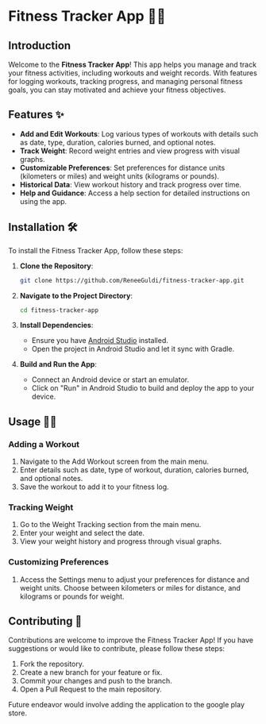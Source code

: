 # Fitness Tracker App 📱💪

## Introduction

Welcome to the **Fitness Tracker App**! This app helps you manage and track your fitness activities, including workouts and weight records. With features for logging workouts, tracking progress, and managing personal fitness goals, you can stay motivated and achieve your fitness objectives.

## Features ✨

- **Add and Edit Workouts**: Log various types of workouts with details such as date, type, duration, calories burned, and optional notes.
- **Track Weight**: Record weight entries and view progress with visual graphs.
- **Customizable Preferences**: Set preferences for distance units (kilometers or miles) and weight units (kilograms or pounds).
- **Historical Data**: View workout history and track progress over time.
- **Help and Guidance**: Access a help section for detailed instructions on using the app.

## Installation 🛠️

To install the Fitness Tracker App, follow these steps:

1. **Clone the Repository**:
    ```bash
    git clone https://github.com/ReneeGuldi/fitness-tracker-app.git
    ```

2. **Navigate to the Project Directory**:
    ```bash
    cd fitness-tracker-app
    ```

3. **Install Dependencies**:
    - Ensure you have [Android Studio](https://developer.android.com/studio) installed.
    - Open the project in Android Studio and let it sync with Gradle.

4. **Build and Run the App**:
    - Connect an Android device or start an emulator.
    - Click on "Run" in Android Studio to build and deploy the app to your device.

## Usage 🏋️‍♂️

### Adding a Workout

1. Navigate to the Add Workout screen from the main menu.
2. Enter details such as date, type of workout, duration, calories burned, and optional notes.
3. Save the workout to add it to your fitness log.

### Tracking Weight

1. Go to the Weight Tracking section from the main menu.
2. Enter your weight and select the date.
3. View your weight history and progress through visual graphs.

### Customizing Preferences

1. Access the Settings menu to adjust your preferences for distance and weight units. Choose between kilometers or miles for distance, and kilograms or pounds for weight.

## Contributing 🤝

Contributions are welcome to improve the Fitness Tracker App! If you have suggestions or would like to contribute, please follow these steps:

1. Fork the repository.
2. Create a new branch for your feature or fix.
3. Commit your changes and push to the branch.
4. Open a Pull Request to the main repository.

Future endeavor would involve adding the application to the google play store.
